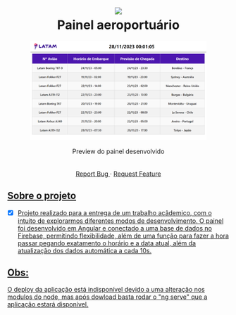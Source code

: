 <div align="center">

<h1 align="center">
 <img src="https://user-images.githubusercontent.com/45159366/101415619-1b103500-389d-11eb-83f8-74f87abf5eaf.png">
  <br />
 Painel aeroportuário
</h1>

<div align="center">
  	<a href="#">
      <img src="./src/assets/PreviewPainel.png" width="400" alt="preview" />
  	</a>
</div>

  <!-- project description and menu -->
  <p align="center">
      Preview do painel desenvolvido
    <br />
    <br />
    <br />
    <a 
      href="https://github.com/BrunoPequeno/Painel-Atendimento/issues">
      Report Bug
    </a>
    ·
    <a 
      href="https://github.com/BrunoPequeno/Painel-Atendimento/issues/new">
      Request Feature
  </p>
</div>

## Sobre o projeto
- [x] Projeto realizado para a entrega de um trabalho acâdemico, com o intuito de explorarmos diferentes modos de desenvolvimento. O painel foi desenvolvido em Angular e conectado a uma base de dados no Firebase, permitindo flexibilidade, além de uma função para fazer a hora passar pegando exatamento o horário e a data atual, além da atualização dos dados automática a cada 10s. 

## Obs: 
O deploy da aplicação está indisponível devido a uma alteração nos modulos do node, mas após dowload basta rodar o "ng serve" que a aplicação estará disponível.

